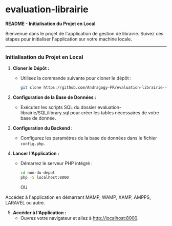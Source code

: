 # evaluation-librairie

**README - Initialisation du Projet en Local**

Bienvenue dans le projet de l'application de gestion de librairie. Suivez ces étapes pour initialiser l'application sur votre machine locale.

---

### Initialisation du Projet en Local

1. **Cloner le Dépôt :**
   - Utilisez la commande suivante pour cloner le dépôt :
     ```bash
     git clone https://github.com/Andragogy-FR/evaluation-librairie---Sujet-2
     ```

2. **Configuration de la Base de Données :**
   - Exécutez les scripts SQL du dossier evaluation-librairie/SQL/library.sql pour créer les tables nécessaires de votre base de donnée.

3. **Configuration du Backend :**
   - Configurez les paramètres de la base de données dans le fichier `config.php`.

4. **Lancer l'Application :**
   - Démarrez le serveur PHP intégré :
     ```bash
     cd nom-du-depot
     php -S localhost:8000
     ```

     OU

Accédez à l'application en démarrant MAMP, WAMP, XAMP, AMPPS, LARAVEL ou autre.

5. **Accéder à l'Application :**
   - Ouvrez votre navigateur et allez à [http://localhost:8000](http://localhost:8000).                    

